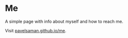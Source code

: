 # Me

A simple page with info about myself and how to reach me.

Visit [pavelsaman.github.io/me](https://pavelsaman.github.io/me/).
